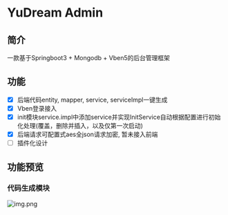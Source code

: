 # YuDream Admin
## 简介
一款基于Springboot3 + Mongodb + Vben5的后台管理框架
## 功能
-[x] 后端代码entity, mapper, service, serviceImpl一键生成
-[x] Vben登录接入
-[x] init模块service.impl中添加service并实现InitService自动根据配置进行初始化处理(覆盖，删除并插入，以及仅第一次启动)
-[x] 后端请求可配置式aes全json请求加密, 暂未接入前端
-[ ] 插件化设计
## 功能预览
### 代码生成模块
![img.png](img.png)